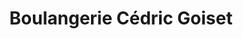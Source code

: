 ---
title: "Boulangerie Cédric Goiset"
url: /dampierre-sur-salon/boulangerie-cedric-goiset/
shop: boulangerie
---